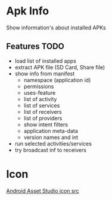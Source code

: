# Apk Info
Show information's about installed APKs

## Features TODO
- load list of installed apps
- extract APK file (SD Card, Share file)
- show info from manifest
	- namespace (application id)
	- permissions
	- uses-feature
	- list of activity
	- list of services
	- list of receivers
	- list of providers
	- show intent filters
	- application meta-data
	- version names and int
- run selected activities/services
- try broadcast inf to receivers

# Icon
[Android Asset Studio icon src](http://romannurik.github.io/AndroidAssetStudio/icons-launcher.html#foreground.type=text&foreground.text.text=APK&foreground.text.font=Viga&foreground.space.trim=1&foreground.space.pad=0.45&foreColor=rgb(255%2C%20255%2C%20255)&backColor=rgb(255%2C%2061%2C%200)&crop=0&backgroundShape=circle&effects=score&name=ic_launcher)